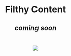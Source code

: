<center><h1>Filthy Content</h1></center>

<center><h2><i> coming soon </i><center><h2>

<center> <img src="https://www.kindpng.com/picc/m/239-2397863_lips-with-tongue-sticking-out-hd-png-download.png"> </center>
